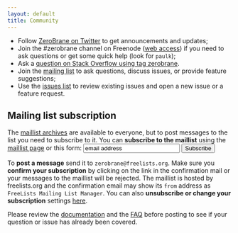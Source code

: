 ```yaml
---
layout: default
title: Community
---
```


- Follow [ZeroBrane on Twitter](https://twitter.com/zerobrane) to get announcements and updates;
- Join the #zerobrane channel on Freenode ([web access](http://webchat.freenode.net/?channels=zerobrane&uio=MT1mYWxzZQ9a)) if you need to ask questions or get some quick help (look for `paulk`);
- Ask a [question on Stack Overflow using tag zerobrane](https://stackoverflow.com/questions/tagged/zerobrane).
- Join the [mailing list](http://www.freelists.org/list/zerobrane) to ask questions, discuss issues, or provide feature suggestions;
- Use the [issues list](https://github.com/pkulchenko/ZeroBraneStudio/issues) to review existing issues and open a new issue or a feature request.

## Mailing list subscription

<form action='http://www.freelists.org/cgi-bin/subscription.cgi' method='post' style='display: inline'>
<input name='list' type='hidden' value='zerobrane' />
<input name='url_or_message' type='hidden' value='http://studio.zerobrane.com/maillist-subscription.html' />
<input name='action' type='hidden' value='subscribe' />
<p>The <a href='http://www.freelists.org/archive/zerobrane'>maillist archives</a> are available to everyone, but to post messages to the list you need to subscribe to it. You can <strong>subscribe to the maillist</strong> using the <a href='http://www.freelists.org/list/zerobrane'>maillist page</a> or this form: 
<input name='email' size="24" type='text' value='email address' />
<input type='submit' value='Subscribe' /></p>
</form>

To **post a message** send it to `zerobrane@freelists.org`.
Make sure you **confirm your subscription** by clicking on the link in the confirmation mail or your messages to the maillist will be rejected.
The maillist is hosted by freelists.org and the confirmation email may show its `from` address as `FreeLists Mailing List Manager`.
You can also **unsubscribe or change your subscription** settings [here](http://www.freelists.org/cgi-bin/lsg2.cgi/l=zerobrane).

Please review the [documentation](documentation) and the [FAQ](doc-faq) before posting to see if your question or issue has already been covered.
